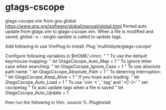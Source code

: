 # gtags-cscope
gtags-cscope.vim from gnu global https://www.gnu.org/software/global/manual/global.html
Ported auto update from gtags.vim to gtags-cscope.vim. When a file is modified
and saved, global -u --single-update is called to update tags.

Add following to use VimPlug to install:
Plug 'multilobyte/gtags-cscope'


Configure following variables in $HOME/.vimrc.
"
" To use the default key/mouse mapping:
"	let GtagsCscope_Auto_Map = 1
" To ignore letter case when searching:
"	let GtagsCscope_Ignore_Case = 1
" To use absolute path name:
"       let GtagsCscope_Absolute_Path = 1
" To deterring interruption:
"	let GtagsCscope_Keep_Alive = 1
" If you hope auto loading:
"	let GtagsCscope_Auto_Load = 1
" To use 'vim -t ', ':tag' and '<C-]>'
"	set cscopetag
" To auto update tags when a file is saved
"       let GtagsCscope_Auto_Update = 1

then run the following in Vim:
:source %
:PlugInstall
